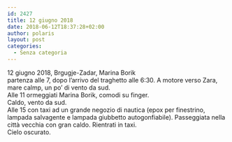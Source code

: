 ```yaml
---
id: 2427
title: 12 giugno 2018
date: 2018-06-12T18:37:28+02:00
author: polaris
layout: post
categories:
  - Senza categoria
---
```

12 giugno 2018, Brgugje-Zadar, Marina Borik  
partenza alle 7, dopo l&#8217;arrivo del traghetto alle 6:30. A motore verso Zara, mare calmp, un po&#8217; di vento da sud.  
Alle 11 ormeggiati Marina Borik, comodi su finger.  
Caldo, vento da sud.  
Alle 15 con taxi ad un grande negozio di nautica (epox per finestrino, lampada salvagente e lampada giubbetto autogonfiabile). Passeggiata nella città vecchia con gran caldo. Rientrati in taxi.  
Cielo oscurato.